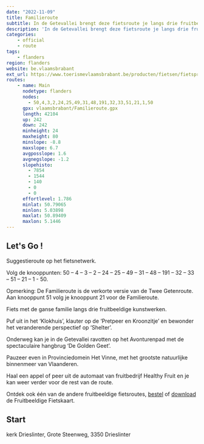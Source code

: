 ```yaml
---
date: "2022-11-09"
title: Familieroute
subtitle: In de Getevallei brengt deze fietsroute je langs drie fruitbeeldige kunstwerken
description: 'In de Getevallei brengt deze fietsroute je langs drie fruitbeeldige kunstwerken: het Klokhuis, de Pretpeer en Kroonzitje en de Shelter. Leef je onderweg uit op het Avonturenpad met de spectaculaire hangbrug ‘De Golden Geet’.'
categories:
    - official
    - route
tags:
    - flanders
region: flanders
website: be.vlaamsbrabant
ext_url: https://www.toerismevlaamsbrabant.be/producten/fietsen/fietsproducten/familieparcours/index.html
routes:
    - name: Main
      nodetype: flanders
      nodes:
        - 50,4,3,2,24,25,49,31,48,191,32,33,51,21,1,50
      gpx: vlaamsbrabant/Familieroute.gpx
      length: 42104
      up: 242
      down: 242
      minheight: 24
      maxheight: 80
      minslope: -8.8
      maxslope: 6.7
      avgposslope: 1.6
      avgnegslope: -1.2
      slopehisto:
        - 7854
        - 1544
        - 140
        - 0
        - 0
      effortlevel: 1.786
      minlat: 50.79065
      minlon: 5.03898
      maxlat: 50.89409
      maxlon: 5.1446
---
```


## Let's Go ! 

Suggestieroute op het fietsnetwerk.

Volg de knooppunten: 50 – 4 – 3 – 2 – 24 – 25 – 49 – 31 – 48 – 191 – 32 – 33 – 51 – 21 – 1 - 50.

Opmerking: De Familieroute is de verkorte versie van de Twee Getenroute. Aan knooppunt 51 volg je knooppunt 21 voor de Familieroute.

Fiets met de ganse familie langs drie fruitbeeldige kunstwerken.

Puf uit in het ‘Klokhuis’, klauter op de ‘Pretpeer en Kroonzitje’ en bewonder het veranderende perspectief op ‘Shelter’.

Onderweg kan je in de Getevallei ravotten op het Avonturenpad met de spectaculaire hangbrug ‘De Golden Geet’.

Pauzeer even in Provinciedomein Het Vinne, met het grootste natuurlijke binnenmeer van Vlaanderen.

Haal een appel of peer uit de automaat van fruitbedrijf Healthy Fruit en je kan weer verder voor de rest van de route.

Ontdek ook één van de andere fruitbeeldige fietsroutes, [bestel](https://www.toerismevlaamsbrabant.be/publicaties/bloeiend-hageland-fietsen) of [download](https://www.toerismevlaamsbrabant.be/Images/bloeiend-hageland-fietsen-2022_tcm251-143863.pdf) de Fruitbeeldige Fietskaart.

## Start

kerk Drieslinter, Grote Steenweg, 3350 Drieslinter
